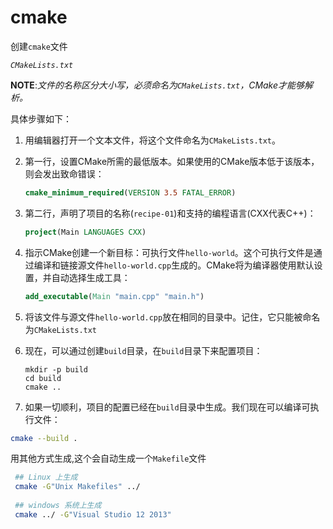 # cmake

创建`cmake`文件

*`CMakeLists.txt`*

**NOTE**:*文件的名称区分大小写，必须命名为`CMakeLists.txt`，CMake才能够解析。*

具体步骤如下：

1. 用编辑器打开一个文本文件，将这个文件命名为`CMakeLists.txt`。

2. 第一行，设置CMake所需的最低版本。如果使用的CMake版本低于该版本，则会发出致命错误：

   ```cmake
   cmake_minimum_required(VERSION 3.5 FATAL_ERROR)
   ```

3. 第二行，声明了项目的名称(`recipe-01`)和支持的编程语言(CXX代表C++)：

   ```cmake
   project(Main LANGUAGES CXX)
   ```

4. 指示CMake创建一个新目标：可执行文件`hello-world`。这个可执行文件是通过编译和链接源文件`hello-world.cpp`生成的。CMake将为编译器使用默认设置，并自动选择生成工具：

   ```cmake
   add_executable(Main "main.cpp" "main.h")
   ```

5. 将该文件与源文件`hello-world.cpp`放在相同的目录中。记住，它只能被命名为`CMakeLists.txt`

6. 现在，可以通过创建`build`目录，在`build`目录下来配置项目：

   ```shell
   mkdir -p build
   cd build
   cmake ..
   ```

7. 如果一切顺利，项目的配置已经在`build`目录中生成。我们现在可以编译可执行文件：

```sh
cmake --build .
```



用其他方式生成,这个会自动生成一个`Makefile`文件

```sh
 ## Linux 上生成
 cmake -G"Unix Makefiles" ../
 
 ## windows 系统上生成
 cmake ../ -G"Visual Studio 12 2013"
```

